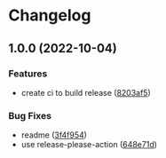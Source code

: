 # Changelog

## 1.0.0 (2022-10-04)


### Features

* create ci to build release ([8203af5](https://github.com/baudointran/firefoxInDocker/commit/8203af5d19ff730a3b6727f7295b8cb081557d84))


### Bug Fixes

* readme ([3f4f954](https://github.com/baudointran/firefoxInDocker/commit/3f4f9548d4715dbc5804216ffe81950aec56ba35))
* use release-please-action ([648e71d](https://github.com/baudointran/firefoxInDocker/commit/648e71d672621807ec4ca98da952fe3a7d075e02))
